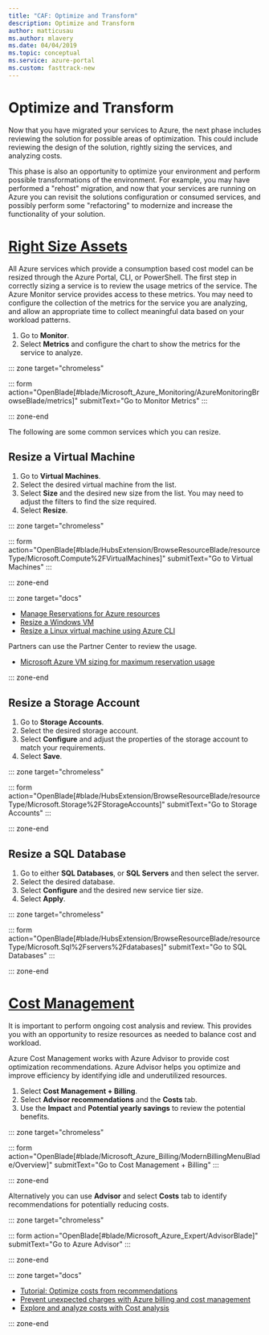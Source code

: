 ```yaml
---
title: "CAF: Optimize and Transform"
description: Optimize and Transform
author: matticusau
ms.author: mlavery
ms.date: 04/04/2019
ms.topic: conceptual
ms.service: azure-portal
ms.custom: fasttrack-new
---
```


# Optimize and Transform

Now that you have migrated your services to Azure, the next phase includes reviewing the solution for possible areas of optimization. This could include reviewing the design of the solution, rightly sizing the services, and analyzing costs.

This phase is also an opportunity to optimize your environment and perform possible transformations of the environment. For example, you may have performed a "rehost" migration, and now that your services are running on Azure you can revisit the solutions configuration or consumed services, and possibly perform some "refactoring" to modernize and increase the functionality of your solution.

# [Right Size Assets](#tab/optimize)

All Azure services which provide a consumption based cost model can be resized through the Azure Portal, CLI, or PowerShell. The first step in correctly sizing a service is to review the usage metrics of the service. The Azure Monitor service provides access to these metrics. You may need to configure the collection of the metrics for the service you are analyzing, and allow an appropriate time to collect meaningful data based on your workload patterns.

1. Go to **Monitor**.
1. Select **Metrics** and configure the chart to show the metrics for the service to analyze.

::: zone target="chromeless"

::: form action="OpenBlade[#blade/Microsoft_Azure_Monitoring/AzureMonitoringBrowseBlade/metrics]" submitText="Go to Monitor Metrics" :::

::: zone-end

The following are some common services which you can resize.

## Resize a Virtual Machine

1. Go to **Virtual Machines**.
1. Select the desired virtual machine from the list.
1. Select **Size** and the desired new size from the list. You may need to adjust the filters to find the size required.
1. Select **Resize**.

::: zone target="chromeless"

::: form action="OpenBlade[#blade/HubsExtension/BrowseResourceBlade/resourceType/Microsoft.Compute%2FVirtualMachines]" submitText="Go to Virtual Machines" :::

::: zone-end

::: zone target="docs"

* [Manage Reservations for Azure resources](/azure/billing/billing-manage-reserved-vm-instance)
* [Resize a Windows VM](/azure/virtual-machines/windows/resize-vm)
* [Resize a Linux virtual machine using Azure CLI](/azure/virtual-machines/linux/change-vm-size)

Partners can use the Partner Center to review the usage.

* [Microsoft Azure VM sizing for maximum reservation usage](/partner-center/azure-usage)

::: zone-end

## Resize a Storage Account

1. Go to **Storage Accounts**.
1. Select the desired storage account.
1. Select **Configure** and adjust the properties of the storage account to match your requirements.
1. Select **Save**.

::: zone target="chromeless"

::: form action="OpenBlade[#blade/HubsExtension/BrowseResourceBlade/resourceType/Microsoft.Storage%2FStorageAccounts]" submitText="Go to Storage Accounts" :::

::: zone-end

## Resize a SQL Database

1. Go to either **SQL Databases**, or **SQL Servers** and then select the server.
1. Select the desired database.
1. Select **Configure** and the desired new service tier size.
1. Select **Apply**.

::: zone target="chromeless"

::: form action="OpenBlade[#blade/HubsExtension/BrowseResourceBlade/resourceType/Microsoft.Sql%2Fservers%2Fdatabases]" submitText="Go to SQL Databases" :::

::: zone-end

# [Cost Management](#tab/ManageCost)

It is important to perform ongoing cost analysis and review. This provides you with an opportunity to resize resources as needed to balance cost and workload.

Azure Cost Management works with Azure Advisor to provide cost optimization recommendations. Azure Advisor helps you optimize and improve efficiency by identifying idle and underutilized resources.

1. Select **Cost Management + Billing**.
1. Select **Advisor recommendations** and the **Costs** tab.
1. Use the **Impact** and **Potential yearly savings** to review the potential benefits.

::: zone target="chromeless"

::: form action="OpenBlade[#blade/Microsoft_Azure_Billing/ModernBillingMenuBlade/Overview]" submitText="Go to Cost Management + Billing" :::

::: zone-end

Alternatively you can use **Advisor** and select **Costs** tab to identify recommendations for potentially reducing costs.

::: zone target="chromeless"

::: form action="OpenBlade[#blade/Microsoft_Azure_Expert/AdvisorBlade]" submitText="Go to Azure Advisor" :::

::: zone-end

::: zone target="docs"

* [Tutorial: Optimize costs from recommendations](/azure/cost-management/tutorial-acm-opt-recommendations)
* [Prevent unexpected charges with Azure billing and cost management](/azure/billing/billing-getting-started)
* [Explore and analyze costs with Cost analysis](/azure/cost-management/quick-acm-cost-analysis)

::: zone-end